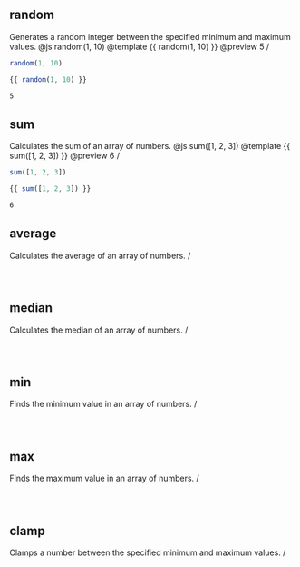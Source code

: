 ## random
Generates a random integer between the specified minimum and maximum values. @js random(1, 10) @template {{ random(1, 10) }} @preview 5 /

```js [js]
random(1, 10)
```

```js [template]
{{ random(1, 10) }}
```

```html [preview]
5
```

## sum
Calculates the sum of an array of numbers. @js sum([1, 2, 3]) @template {{ sum([1, 2, 3]) }} @preview 6 /

```js [js]
sum([1, 2, 3])
```

```js [template]
{{ sum([1, 2, 3]) }}
```

```html [preview]
6
```

## average
Calculates the average of an array of numbers. /

```js [js]

```

```js [template]

```

```html [preview]

```

## median
Calculates the median of an array of numbers. /

```js [js]

```

```js [template]

```

```html [preview]

```

## min
Finds the minimum value in an array of numbers. /

```js [js]

```

```js [template]

```

```html [preview]

```

## max
Finds the maximum value in an array of numbers. /

```js [js]

```

```js [template]

```

```html [preview]

```

## clamp
Clamps a number between the specified minimum and maximum values. /

```js [js]

```

```js [template]

```

```html [preview]

```

